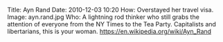 Title: Ayn Rand
Date: 2010-12-03 10:20
How: Overstayed her travel visa.
Image: ayn.rand.jpg
Who: A lightning rod thinker who still grabs the attention of everyone from the NY Times to the Tea Party. Capitalists and libertarians, this is your woman. 
https://en.wikipedia.org/wiki/Ayn_Rand